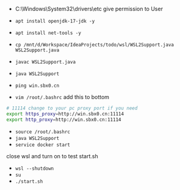 - C:\Windows\System32\drivers\etc give permission to User
- `apt install openjdk-17-jdk -y`
- `apt install net-tools -y`
- `cp /mnt/d/Workspace/IdeaProjects/todo/wsl/WSL2Support.java WSL2Support.java`
- `javac WSL2Support.java`
- `java WSL2Support`
- `ping win.sbx0.cn`

- `vim /root/.bashrc` add this to bottom

```bash
# 11114 change to your pc proxy port if you need
export https_proxy=http://win.sbx0.cn:11114
export http_proxy=http://win.sbx0.cn:11114
```

- `source /root/.bashrc`
- `java WSL2Support`
- `service docker start`

close wsl and turn on to test start.sh
- `wsl --shutdown`
- `su`
- `./start.sh`
